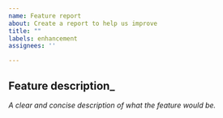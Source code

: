```yaml
---
name: Feature report
about: Create a report to help us improve
title: ""
labels: enhancement
assignees: ''

---
```



## Feature description_
_A clear and concise description of what the feature would be._


